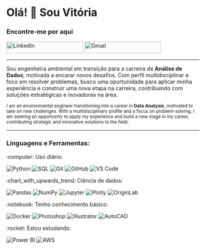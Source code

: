 <h1>Olá! 👋 Sou Vitória</h1>

<h3>Encontre-me por aqui</h3>
<a href="https://www.linkedin.com/in/vitoriapguimaraes/" target="blank"><img src="https://img.shields.io/badge/vitoriapguimaraes-0077B5?style=for-the-badge&logo=linkedin&logoColor=white" alt="LinkedIn" height="30" width="200" /></a> 
<a href="mailto:vipistori@gmail.com" target="blank"><img src="https://img.shields.io/badge/vipistori@gmail.com-D14836?style=for-the-badge&logo=gmail&logoColor=white" alt="Gmail" height="30" width="200" /></a>

<hr>

<p>Sou engenheira ambiental em transição para a carreira de <strong>Análise de Dados</strong>, motivada a encarar novos desafios. Com perfil multidisciplinar e foco em resolver problemas, busco uma oportunidade para aplicar minha experiência e construir uma nova etapa na carreira, contribuindo com soluções estratégicas e inovadoras na área.</p>

<p><small>I am an environmental engineer transitioning into a career in <strong>Data Analysis</strong>, motivated to take on new challenges. With a multidisciplinary profile and a focus on problem-solving, I am seeking an opportunity to apply my experience and build a new stage in my career, contributing strategic and innovative solutions to the field.</small></p>

<hr>

<h3>Linguagens e Ferramentas:</h3>

<p>:computer: Uso diário:</p>

![Python](https://img.shields.io/badge/Python-3776AB?style=for-the-badge&logo=python&logoColor=white)
![SQL](https://img.shields.io/badge/SQL-003B57?style=for-the-badge&logo=sqlite&logoColor=white)
![Git](https://img.shields.io/badge/Git-F05032?style=for-the-badge&logo=git&logoColor=white)
![GitHub](https://img.shields.io/badge/GitHub-181717?style=for-the-badge&logo=github&logoColor=white)
![VS Code](https://img.shields.io/badge/VS_Code-0078D4?style=for-the-badge&logo=visual-studio-code&logoColor=white)

<p>:chart_with_upwards_trend: Ciência de dados:</p>

![Pandas](https://img.shields.io/badge/Pandas-150458?style=for-the-badge&logo=pandas&logoColor=white)
![NumPy](https://img.shields.io/badge/NumPy-013243?style=for-the-badge&logo=numpy&logoColor=white)
![Jupyter](https://img.shields.io/badge/Jupyter-F37626?style=for-the-badge&logo=jupyter&logoColor=white)
![Plotly](https://img.shields.io/badge/Plotly-3B0C45?style=for-the-badge&logo=plotly&logoColor=white)
![OriginLab](https://img.shields.io/badge/OriginLab-orange?style=for-the-badge)


<p>:notebook: Tenho conhecimento básico:</p>

![Docker](https://img.shields.io/badge/Docker-2496ED?style=for-the-badge&logo=docker&logoColor=white)
![Photoshop](https://img.shields.io/badge/Photoshop-31A8FF?style=for-the-badge&logo=adobephotoshop&logoColor=white)
![Illustrator](https://img.shields.io/badge/Illustrator-FF9A00?style=for-the-badge&logo=adobeillustrator&logoColor=white)
![AutoCAD](https://img.shields.io/badge/AutoCAD-EBB71A?style=for-the-badge&logo=autocad&logoColor=white)

<p>:rocket: Estou estudando:</p>

![Power BI](https://img.shields.io/badge/Power%20BI-F2C811?style=for-the-badge&logo=powerbi&logoColor=black)
![AWS](https://img.shields.io/badge/AWS-232F3E?style=for-the-badge&logo=amazonaws&logoColor=white)

<!-- 
<br>
<p>:bookmark_tabs: Estatísticas:</p>
<div style="display: flex; align-items: center;">
    <img src="https://github-readme-stats.vercel.app/api?username=vitoriapguimaraes&show_icons=true&locale=en" alt="vitoriapguimaraes" style="margin-right: 20px;"/>
    <img src="https://github-readme-stats.vercel.app/api/top-langs?username=vitoriapguimaraes&show_icons=true&locale=en&layout=compact" alt="vitoriapguimaraes"/>
</div>
-->
